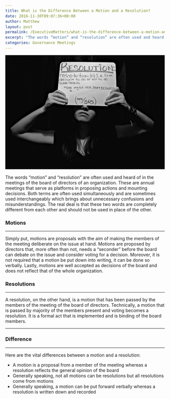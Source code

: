 ```yaml
---
title: What is the Difference Between a Motion and a Resolution?
date: 2016-11-30T09:07:36+00:00
author: Matthew
layout: post
permalink: /ExecutiveMatters/what-is-the-difference-between-a-motion-and-a-resolution/
excerpt: "The words “motion” and “resolution” are often used and heard of in the meetings of the board of directors of an organization. These are annual meetings that serve as platforms in proposing actions and mounting decisions. Both terms are often used simultaneously and are sometimes used interchangeably which brings about unnecessary confusions and misunderstandings."
categories: Governance Meetings
---
```

<img title="Resolution" class="img-fluid" alt="Resolution" src="/content/posts/resolution_3157409347_87c586b4d3_o.jpg" />

The words “motion” and “resolution” are often used and heard of in the meetings of the board of directors of an organization. These are annual meetings that serve as platforms in proposing actions and mounting decisions. Both terms are often used simultaneously and are sometimes used interchangeably which brings about unnecessary confusions and misunderstandings. The real deal is that these two words are completely different from each other and should not be used in place of the other. 

### Motions

**** 

Simply put, motions are proposals with the aim of making the members of the meeting deliberate on the issue at hand. Motions are proposed by directors that, more often than not, needs a “seconder” before the board can debate on the issue and consider voting for a decision. Moreover, it is not required that a motion be put down into writing, it can be done so verbally. Lastly, motions are well accepted as decisions of the board and does not reflect that of the whole organization. 

### Resolutions

**** 

A resolution, on the other hand, is a motion that has been passed by the members of the meeting of the board of directors. Technically, a motion that is passed by majority of the members present and voting becomes a resolution. It is a formal act that is implemented and is binding of the board members. 

**** 

### Difference

**** 

Here are the vital differences between a motion and a resolution: 

* A motion is a proposal from a member of the meeting whereas a resolution reflects the general opinion of the board 
* Generally speaking, not all motions can be resolutions but all resolutions come from motions 
* Generally speaking, a motion can be put forward verbally whereas a resolution is written down and recorded
